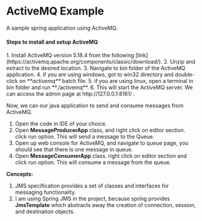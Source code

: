 <h1>ActiveMQ Example</h1>

<p>A sample spring application using ActiveMQ.</p>

<h4>Steps to install and setup ActiveMQ</h4>
1. Install ActiveMQ version 5.18.4 from the following [link](https://activemq.apache.org/components/classic/download/).
2. Unzip and extract to the desired location.
3. Navigate to bin folder of the ActiveMQ application.
4. if you are using windows, got to win32 directory and double-click on <i>**activemq**</i> batch file.
5. if you are using linux, open a terminal in bin folder and run **./activemq**.
6. This will start the ActiveMQ server. We can access the admin page at http://127.0.0.1:8161/ .

Now, we can our java application to send and consume messages from ActiveMQ.
1. Open the code in IDE of your choice.
2. Open <b>MessageProducerApp</b> class, and right click on editor section. click run option. This will send a message to the Queue.
3. Open up web console for ActiveMQ, and navigate to queue page, you should see that there is one message in queue.
4. Open <b>MessageConsumerApp</b> class. right click on editor section and click run option. This will consume a message from the queue.


**Concepts:**
1. JMS specification provides a set of classes and interfaces for messaging functionality.
2. I am using Spring JMS in the project, because spring provides **JmsTemplate** which abstracts
away the creation of connection, session, and destination objects. 

